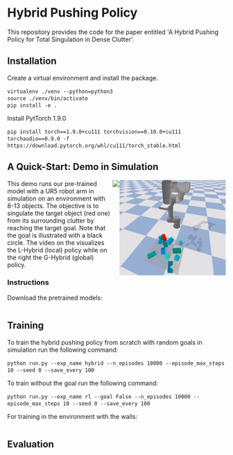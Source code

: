 # Hybrid Pushing Policy
This repository provides the code for the paper entitled 'A Hybrid Pushing Policy for Total Singulation in Dense Clutter'.

## Installation
Create a virtual environment and install the package.
```shell
virtualenv ./venv --python=python3
source ./venv/bin/activate
pip install -e .
```

Install PytTorch 1.9.0
```shell
pip install torch==1.9.0+cu111 torchvision==0.10.0+cu111 torchaudio==0.9.0 -f https://download.pytorch.org/whl/cu111/torch_stable.html
```

## A Quick-Start: Demo in Simulation

<img src="images/l-hybrid.gif" height=220px align="right" />
<img src="images/g-hybrid.gif" height=220px align="right" />

This demo runs our pre-trained model with a UR5 robot arm in simulation on an environment with 8-13 objects. The objective is to singulate the target object (red one) from its surrounding clutter by reaching the target goal. Note that the goal is illustrated with a black circle. The video on the visualizes the L-Hybrid (local) policy while on the right the G-Hybrid (global) policy.

### Instructions 
Download the pretrained models:
```commandline

```



## Training
To train the hybrid pushing policy from scratch with random goals in simulation run the following command:
```commandline
python run.py --exp_name hybrid --n_episodes 10000 --episode_max_steps 10 --seed 0 --save_every 100
```

To train without the goal run the following command:
```commandline
python run.py --exp_name rl --goal False --n_episodes 10000 --episode_max_steps 10 --seed 0 --save_every 100
```

For training in the environment with the walls:
```commandline

```

## Evaluation
```commandline

```
